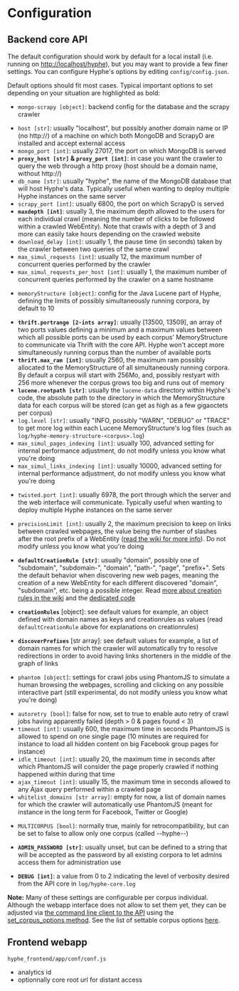 # Configuration

## Backend core API

The default configuration should work by default for a local install (i.e. running on [http://localhost/hyphe](http://localhost/hyphe)), but you may want to provide a few finer settings. You can configure Hyphe's options by editing ```config/config.json```.

Default options should fit most cases.
Typical important options to set depending on your situation are highlighted as bold:

 - ```mongo-scrapy [object]```:
  backend config for the database and the scrapy crawler
  + ```host [str]```:
   usually "localhost", but possibly another domain name or IP (no http://) of a machine on which both MongoDB and ScrapyD are installed and accept external access
  + ```mongo_port [int]```:
   usually 27017, the port on which MongoDB is served
  + __```proxy_host [str]``` & ```proxy_port [int]```__:
   in case you want the crawler to query the web through a http proxy (host should be a domain name, without http://)
  + ```db_name [str]```:
   usually "hyphe", the name of the MongoDB database that will host Hyphe's data. Typically useful when wanting to deploy multiple Hyphe instances on the same server
  + ```scrapy_port [int]```:
   usually 6800, the port on which ScrapyD is served
  + __```maxdepth [int]```__:
   usually 3, the maximum depth allowed to the users for each individual crawl (meaning the number of clicks to be followed within a crawled WebEntity). Note that crawls with a depth of 3 and more can easily take hours depending on the crawled website
  + ```download_delay [int]```:
   usually 1, the pause time (in seconds) taken by the crawler between two queries of the same crawl
  + ```max_simul_requests [int]```:
   usually 12, the maximum number of concurrent queries performed by the crawler
  + ```max_simul_requests_per_host [int]```:
   usually 1, the maximum number of concurrent queries performed by the crawler on a same hostname

 - ```memoryStructure [object]```:
  config for the Java Lucene part of Hyphe, defining the limits of possibly simultaneously running corpora, by default to 10
  + __```thrift.portrange [2-ints array]```__:
   usually [13500, 13509], an array of two ports values defining a minimum and a maximum values between which all possible ports can be used by each corpus' MemoryStructure to communicate via Thrift with the core API. Hyphe won't accept more simultaneously running corpus than the number of available ports
  + __```thrift.max_ram [int]```__:
   usually 2560, the maximum ram possibly allocated to the MemoryStructure of all simultaneously running corpora. By default a corpus will start with 256Mo, and, possibly restyart with 256 more whenever the corpus grows too big and runs out of memory
  + __```lucene.rootpath [str]```__:
   usually the ```lucene-data``` directory within Hyphe's code, the absolute path to the directory in which the MemoryStructure data for each corpus will be stored (can get as high as a few gigaoctets per corpus)
  + ```log.level [str]```:
   usually "INFO, possibly "WARN", "DEBUG" or "TRACE" to get more log within each Lucene MemoryStructure's log files (such as ```log/hyphe-memory-structure-<corpus>.log```)
  + ```max_simul_pages_indexing [int]```:
   usually 100, advanced setting for internal performance adjustment, do not modify unless you know what you're doing
  + ```max_simul_links_indexing [int]```:
   usually 10000, advanced setting for internal performance adjustment, do not modify unless you know what you're doing

 - ```twisted.port [int]```:
  usually 6978, the port through which the server and the web interface will communicate. Typically useful when wanting to deploy multiple Hyphe instances on the same server

 - ```precisionLimit [int]```:
  usually 2, the maximum precision to keep on links between crawled webpages, the value being the number of slashes after the root prefix of a WebEntity ([read the wiki for more info](https://github.com/medialab/hyphe/wiki/Precision-limit)). Do not modify unless you know what you're doing

 - __```defaultCreationRule [str]```__:
  usually "domain", possibly one of "subdomain", "subdomain-<N>", "domain", "path-<N>", "page", "prefix+<N>". Sets the default behavior when discovering new web pages, meaning the creation of a new WebEntity for each different discovered "domain", "subdomain", etc. <N> being a possible integer. Read [more about creation rules in the wiki](https://github.com/medialab/hyphe/wiki/Web-entities#web-entities-creation-rules) and the [dedicated code](/hyphe_backend/lib/creationrules.py)

 - __```creationRules```__ [object]: see default values for example, an object defined with domain names as keys and creationrules as values (read ```defaultCreationRule``` above for explanations on creationrules)

 - __```discoverPrefixes```__ [str array]: see default values for example, a list of domain names for which the crawler will automatically try to resolve redirections in order to avoid having links shorteners in the middle of the graph of links

 - ```phantom [object]```:
  settings for crawl jobs using PhantomJS to simulate a human browsing the webpages, scrolling and clicking on any possible interactive part (still experimental, do not modify unless you know what you're doing)
  + ```autoretry [bool]```:
   false for now, set to true to enable auto retry of crawl jobs having apparently failed (depth > 0 & pages found < 3)
  + ```timeout [int]```:
   usually 600, the maximum time in seconds PhantomJS is allowed to spend on one single page (10 minutes are required for instance to load all hidden content on big Facebook group pages for instance)
  + ```idle_timeout [int]```:
   usually 20, the maximum time in seconds after which PhantomJS will consider the page properly crawled if nothing happened within during that time
  + ```ajax_timeout [int]```:
   usually 15, the maximum time in seconds allowed to any Ajax query performed within a crawled page
  + ```whitelist_domains [str array]```:
   empty for now, a list of domain names for which the crawler will automatically use PhantomJS (meant for instance in the long term for Facebook, Twitter or Google)

 - ```MULTICORPUS [bool]```:
  normally true, mainly for retrocompatibility, but can be set to false to allow only one corpus (called --hyphe--)

 - __```ADMIN_PASSWORD [str]```__:
  usually unset, but can be defined to a string that will be accepted as the password by all existing corpora to let admins access them for administration use

 - __```DEBUG [int]```__:
  a value from 0 to 2 indicating the level of verbosity desired from the API core in ```log/hyphe-core.log```


__Note:__ Many of these settings are configurable per corpus individual. Although the webapp interface does not allow to set them yet, they can be adjusted via [the command line client to the API](dev.md) using the [set_corpus_options method](https://github.com/medialab/hyphe/blob/master/doc/api.md#default-api-commands-no-namespace). See the list of settable corpus options [here](/hyphe_backend/lib/config_hci.py#L182-L201).


## Frontend webapp

```hyphe_frontend/app/conf/conf.js```

 - analytics id
 - optionnally core root url for distant access
